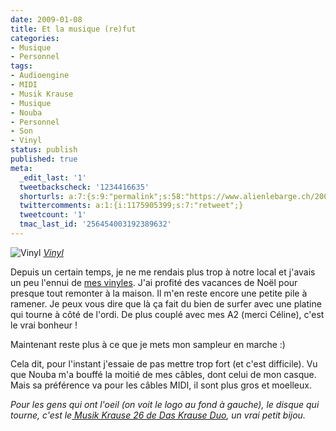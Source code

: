 ```yaml
---
date: 2009-01-08
title: Et la musique (re)fut
categories:
- Musique
- Personnel
tags:
- Audioengine
- MIDI
- Musik Krause
- Musique
- Nouba
- Personnel
- Son
- Vinyl
status: publish
published: true
meta:
  _edit_last: '1'
  tweetbackscheck: '1234416635'
  shorturls: a:7:{s:9:"permalink";s:58:"https://www.alienlebarge.ch/2009/01/08/et-la-musique-refut/";s:7:"tinyurl";s:25:"https://tinyurl.com/bwfqxg";s:4:"isgd";s:17:"https://is.gd/iki7";s:5:"bitly";s:19:"https://bit.ly/11Zfx";s:5:"snipr";s:22:"https://snipr.com/b9xz8";s:5:"snurl";s:22:"https://snurl.com/b9xz8";s:7:"snipurl";s:24:"https://snipurl.com/b9xz8";}
  twittercomments: a:1:{i:1175905399;s:7:"retweet";}
  tweetcount: '1'
  tmac_last_id: '256454003192389632'
---
```

<img src="https://farm4.static.flickr.com/3470/3180520996_a011c2bb3e.jpg" alt="Vinyl" />
<em><a title="photo sharing" href="https://www.flickr.com/photos/alienlebarge/3180520996/">Vinyl</a></em>

Depuis un certain temps, je ne me rendais plus trop à notre local et j'avais un peu l'ennui de <a title="Ma collection de disque" href="https://www.discogs.com/collection?user=alienlebarge">mes vinyles</a>. J'ai profité des vacances de Noël pour presque tout remonter à la maison. Il m'en reste encore une petite pile à ramener.
Je peux vous dire que là ça fait du bien de surfer avec une platine qui tourne à côté de l'ordi. De plus couplé avec mes A2 (merci Céline), c'est le vrai bonheur !

Maintenant reste plus à ce que je mets mon sampleur en marche :)

Cela dit, pour l'instant j'essaie de pas mettre trop fort (et c'est difficile). Vu que Nouba m'a bouffé la moitié de mes câbles, dont celui de mon casque. Mais sa préférence va pour les câbles MIDI, il sont plus gros et moelleux.

<em>Pour les gens qui ont l'oeil (on voit le logo au fond à gauche), le disque qui tourne, c'est le<a title="Das Krause Duo - Automatischler Ping EP sur DiscoGS" href="https://www.discogs.com/Das-Krause-Duo-Automatischler-Ping-EP/release/1477331"> Musik Krause 26 de Das Krause Duo</a>, un vrai petit bijou.</em>
